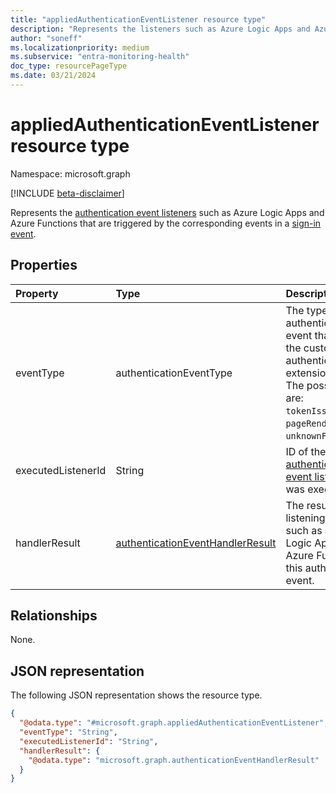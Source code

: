 ```yaml
---
title: "appliedAuthenticationEventListener resource type"
description: "Represents the listeners such as Azure Logic Apps and Azure Functions that are triggered by the corresponding events in a sign-in event."
author: "soneff"
ms.localizationpriority: medium
ms.subservice: "entra-monitoring-health"
doc_type: resourcePageType
ms.date: 03/21/2024
---
```


# appliedAuthenticationEventListener resource type

Namespace: microsoft.graph

[!INCLUDE [beta-disclaimer](../../includes/beta-disclaimer.md)]

Represents the [authentication event listeners](authenticationeventlistener.md) such as Azure Logic Apps and Azure Functions that are triggered by the corresponding events in a [sign-in event](../resources/signin.md).

## Properties
|Property|Type|Description|
|:---|:---|:---|
|eventType|authenticationEventType|The type of authentication event that triggered the custom authentication extension request. The possible values are: `tokenIssuanceStart`, `pageRenderStart`, `unknownFutureValue`.|
|executedListenerId|String|ID of the [authentication event listener](authenticationeventlistener.md) that was executed.|
|handlerResult|[authenticationEventHandlerResult](../resources/authenticationeventhandlerresult.md)|The result from the listening client, such as an Azure Logic App and Azure Functions, of this authentication event.|

## Relationships
None.

## JSON representation
The following JSON representation shows the resource type.
<!-- {
  "blockType": "resource",
  "@odata.type": "microsoft.graph.appliedAuthenticationEventListener"
}
-->
``` json
{
  "@odata.type": "#microsoft.graph.appliedAuthenticationEventListener",
  "eventType": "String",
  "executedListenerId": "String",
  "handlerResult": {
    "@odata.type": "microsoft.graph.authenticationEventHandlerResult"
  }
}
```

